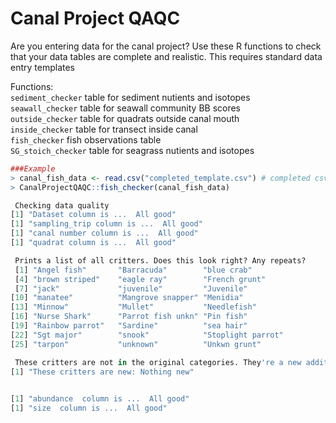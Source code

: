 # Canal Project QAQC

Are you entering data for the canal project? Use these R functions to check that your data tables are complete and realistic. This requires standard data entry templates

Functions:</br>
```sediment_checker``` table for sediment nutients and isotopes </br>
```seawall_checker``` table for seawall community BB scores</br>
```outside_checker``` table for quadrats outside canal mouth</br>
```inside_checker``` table for transect inside canal</br>
```fish_checker``` fish observations table</br>
```SG_stoich_checker``` table for seagrass nutients and isotopes</br>

``` R
###Example
> canal_fish_data <- read.csv("completed_template.csv") # completed csv for, in this case, fish observations inside canal
> CanalProjectQAQC::fish_checker(canal_fish_data)

 Checking data quality 
[1] "Dataset column is ...  All good"
[1] "sampling_trip column is ...  All good"
[1] "canal number column is ...  All good"
[1] "quadrat column is ...  All good"

 Prints a list of all critters. Does this look right? Any repeats?
 [1] "Angel fish"       "Barracuda"        "blue crab"       
 [4] "brown striped"    "eagle ray"        "French grunt"    
 [7] "jack"             "juvenile"         "Juvenile"        
[10] "manatee"          "Mangrove snapper" "Menidia"         
[13] "Minnow"           "Mullet"           "Needlefish"      
[16] "Nurse Shark"      "Parrot fish unkn" "Pin fish"        
[19] "Rainbow parrot"   "Sardine"          "sea hair"        
[22] "Sgt major"        "snook"            "Stoplight parrot"
[25] "tarpon"           "unknown"          "Unkwn grunt"     

 These critters are not in the original categories. They're a new addition or you're spelling names differently 
[1] "These critters are new: Nothing new"

 
[1] "abundance  column is ...  All good"
[1] "size  column is ...  All good"

```

